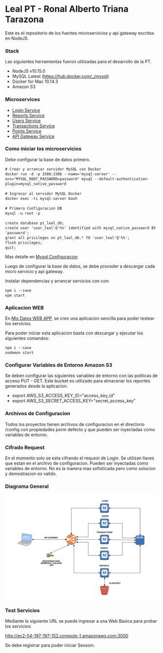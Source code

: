 # Leal PT - Ronal Alberto Triana Tarazona

Este es el repositorio de los fuentes microservicios y api gateway escritos en NodeJS.

### Stack
Las siguientes herramientas fueron utilizadas para el desarrollo de la PT.
- NodeJS v10.15.0
- MySQL Latest (https://hub.docker.com/_/mysql)
- Docker for Mac 10.14.3
- Amazon S3

### Microservices

- [Login Service](./microservices/login)
- [Reports Service](./microservices/reports)
- [Users Service](./microservices/users)
- [Transactions Service](./microservices/transactions)
- [Points Service](./microservices/points)
- [API Gateway Service](./api-gateway)

### Como iniciar los microservicios

Debe configurar la base de datos primero.

```
# Crear y arrancar servidor MySQL con Docker
docker run -d -p 3306:3306 --name='mysql-server' --env="MYSQL_ROOT_PASSWORD=password" mysql --default-authentication-plugin=mysql_native_password

# Ingresar al servidor MySQL Docker
docker exec -ti mysql-server bash

# Primera Configuracion DB
mysql -u root -p

create database pt_leal_db;
create user 'user_leal'@'%%' identified with mysql_native_password BY 'password';
grant all privileges on pt_leal_db.* TO 'user_leal'@'%%';
flush privileges;
quit;
```

Mas detalle en [Mysql Configuracion](./scripts/database)

Luego de configurar la base de datos, se debe proceder a descargar cada micro servicio y api gateway.


Instalar dependencias y arrancar servicios con con:
```
npm i --save
npm start
```

### Aplicacion WEB 

En [Mis Datos WEB APP](./mis-datos-web-app), se creo una aplicacion sencilla para poder testear los servicios.

Para poder iniciar esta aplicacion basta con descargar y ejecutar los siguientes comandos:

```
npm i --save
nodemon start
```

### Configurar Variables de Entorno Amazon S3

Se deben configurar las siguientes variables de entorno con las politicas de acceso PUT - GET. Este bucket es utilizado para almacenar los reportes generados desde la aplicacion.

- export AWS_S3_ACCESS_KEY_ID="access_key_id"
- export AWS_S3_SECRET_ACCESS_KEY="secret_access_key"


### Archivos de Configuracion

Todos los proyectos tienen archivos de configuracion en el directorio /config con propiedades porm defecto y que pueden ser inyectadas como variables de entorno.


### Cifrado Request

En el momento solo se esta cifrando el request de Login. Se utilizan llaves que estan en el archivo de configuracion. Pueden ser inyectadas como variables de entorno. No es la manera mas sofisticada pero como solucion y demostracion es valido.

### Diagrama General

![](./diagrama-general-pt.png)

### Test Servicios

Mediante la siguiente URL se puede ingresar a una Web Basica para probar los servicios:

http://ec2-54-197-197-152.compute-1.amazonaws.com:3000

Se debe registrar para poder iniciar Session.

